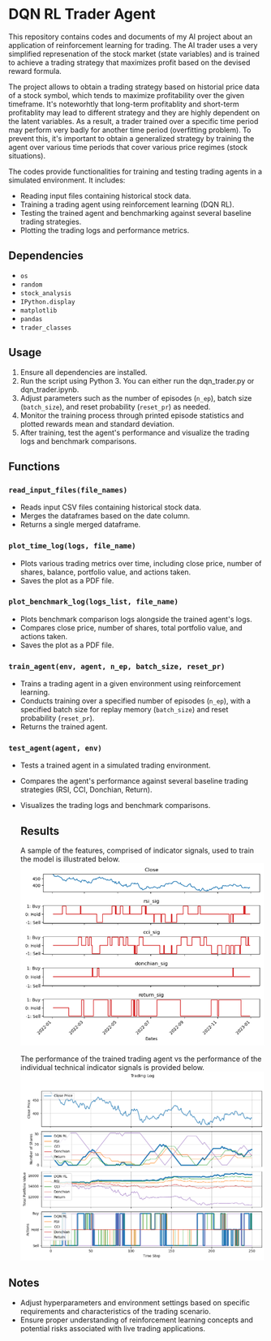 # DQN RL Trader Agent

This repository contains codes and documents of my AI project about an application of reinforcement learning for trading. The AI trader uses a very simplified represenation of the stock market (state variables) and is trained to achieve a trading strategy that maximizes profit based on the devised reward formula.

The project allows to obtain a trading strategy based on historial price data of a stock symbol, which tends to maximize profitability over the given timeframe. It's noteworhtly that long-term profitablity and short-term profitablity may lead to different strategy and they are highly dependent on the latent variables. As a result, a trader trained over a specific time period may perform very badly for another time period (overfitting problem). To prevent this, it's important to obtain a generalized strategy by training the agent over various time periods that cover various price regimes (stock situations).

The codes provide functionalities for training and testing trading agents in a simulated environment. It includes:

- Reading input files containing historical stock data.
- Training a trading agent using reinforcement learning (DQN RL).
- Testing the trained agent and benchmarking against several baseline trading strategies.
- Plotting the trading logs and performance metrics.

## Dependencies

- `os`
- `random`
- `stock_analysis`
- `IPython.display`
- `matplotlib`
- `pandas`
- `trader_classes`

## Usage

1. Ensure all dependencies are installed.
2. Run the script using Python 3. You can either run the dqn_trader.py or dqn_trader.ipynb. 
3. Adjust parameters such as the number of episodes (`n_ep`), batch size (`batch_size`), and reset probability (`reset_pr`) as needed.
4. Monitor the training process through printed episode statistics and plotted rewards mean and standard deviation.
5. After training, test the agent's performance and visualize the trading logs and benchmark comparisons.

## Functions

### `read_input_files(file_names)`

- Reads input CSV files containing historical stock data.
- Merges the dataframes based on the date column.
- Returns a single merged dataframe.

### `plot_time_log(logs, file_name)`

- Plots various trading metrics over time, including close price, number of shares, balance, portfolio value, and actions taken.
- Saves the plot as a PDF file.

### `plot_benchmark_log(logs_list, file_name)`

- Plots benchmark comparison logs alongside the trained agent's logs.
- Compares close price, number of shares, total portfolio value, and actions taken.
- Saves the plot as a PDF file.

### `train_agent(env, agent, n_ep, batch_size, reset_pr)`

- Trains a trading agent in a given environment using reinforcement learning.
- Conducts training over a specified number of episodes (`n_ep`), with a specified batch size for replay memory (`batch_size`) and reset probability (`reset_pr`).
- Returns the trained agent.

### `test_agent(agent, env)`

- Tests a trained agent in a simulated trading environment.
- Compares the agent's performance against several baseline trading strategies (RSI, CCI, Donchian, Return).
- Visualizes the trading logs and benchmark comparisons.

  ## Results
  A sample of the features, comprised of indicator signals, used to train the model is illustrated below.
  ![Technical indicator signals used as features for training the DQN-RL model](./figures/spy_signals.png)

  The performance of the trained trading agent vs the performance of the individual technical indicator signals is provided below.
  ![The performance of the trained trading agent vs the performance of the individual technical indicator signals](./figures/dqn_rl_performance.png)


## Notes

- Adjust hyperparameters and environment settings based on specific requirements and characteristics of the trading scenario.
- Ensure proper understanding of reinforcement learning concepts and potential risks associated with live trading applications.
